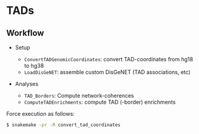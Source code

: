 # TADs

## Workflow

* Setup
    * `ConvertTADGenomicCoordinates`: convert TAD-coordinates from hg18 to hg38
    * `LoadDisGeNET`: assemble custom DisGeNET (TAD associations, etc)

* Analyses
    * `TAD_Borders`: Compute network-coherences
    * `ComputeTADEnrichments`: compute TAD (-border) enrichments

Force execution as follows:
```bash
$ snakemake -pr -R convert_tad_coordinates
```

